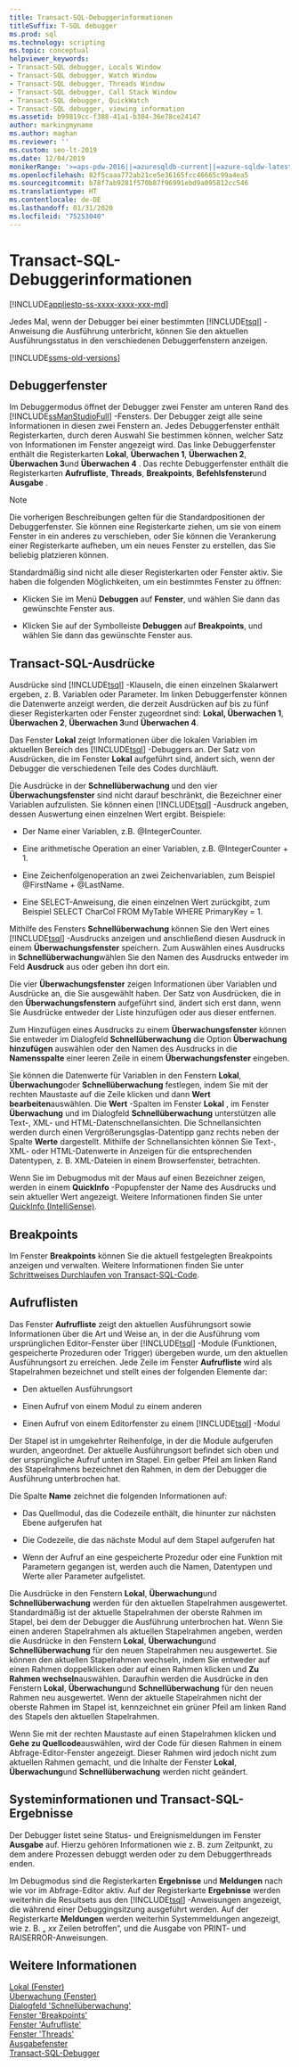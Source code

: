 ```yaml
---
title: Transact-SQL-Debuggerinformationen
titleSuffix: T-SQL debugger
ms.prod: sql
ms.technology: scripting
ms.topic: conceptual
helpviewer_keywords:
- Transact-SQL debugger, Locals Window
- Transact-SQL debugger, Watch Window
- Transact-SQL debugger, Threads Window
- Transact-SQL debugger, Call Stack Window
- Transact-SQL debugger, QuickWatch
- Transact-SQL debugger, viewing information
ms.assetid: b99819cc-f388-41a1-b304-36e78ce24147
author: markingmyname
ms.author: maghan
ms.reviewer: ''
ms.custom: seo-lt-2019
ms.date: 12/04/2019
monikerRange: '>=aps-pdw-2016||=azuresqldb-current||=azure-sqldw-latest||>=sql-server-2016||=sqlallproducts-allversions||>=sql-server-linux-2017||=azuresqldb-mi-current'
ms.openlocfilehash: 82f5caaa772ab21ce5e36165fcc46665c99a4ea5
ms.sourcegitcommit: b78f7ab9281f570b87f96991ebd9a095812cc546
ms.translationtype: HT
ms.contentlocale: de-DE
ms.lasthandoff: 01/31/2020
ms.locfileid: "75253040"
---
```

# <a name="transact-sql-debugger---information"></a>Transact-SQL-Debuggerinformationen

[!INCLUDE[appliesto-ss-xxxx-xxxx-xxx-md](../../includes/appliesto-ss-xxxx-xxxx-xxx-md.md)]

Jedes Mal, wenn der Debugger bei einer bestimmten [!INCLUDE[tsql](../../includes/tsql-md.md)] -Anweisung die Ausführung unterbricht, können Sie den aktuellen Ausführungsstatus in den verschiedenen Debuggerfenstern anzeigen. 

[!INCLUDE[ssms-old-versions](../../includes/ssms-old-versions.md)]

## <a name="debugger-windows"></a>Debuggerfenster  

Im Debuggermodus öffnet der Debugger zwei Fenster am unteren Rand des [!INCLUDE[ssManStudioFull](../../includes/ssmanstudiofull-md.md)] -Fensters. Der Debugger zeigt alle seine Informationen in diesen zwei Fenstern an. Jedes Debuggerfenster enthält Registerkarten, durch deren Auswahl Sie bestimmen können, welcher Satz von Informationen im Fenster angezeigt wird. Das linke Debuggerfenster enthält die Registerkarten **Lokal**, **Überwachen 1**, **Überwachen 2**, **Überwachen 3**und **Überwachen 4** . Das rechte Debuggerfenster enthält die Registerkarten **Aufrufliste**, **Threads**, **Breakpoints**, **Befehlsfenster**und **Ausgabe** .  
  
> [!NOTE]  
>  Die vorherigen Beschreibungen gelten für die Standardpositionen der Debuggerfenster. Sie können eine Registerkarte ziehen, um sie von einem Fenster in ein anderes zu verschieben, oder Sie können die Verankerung einer Registerkarte aufheben, um ein neues Fenster zu erstellen, das Sie beliebig platzieren können.  
  
 Standardmäßig sind nicht alle dieser Registerkarten oder Fenster aktiv. Sie haben die folgenden Möglichkeiten, um ein bestimmtes Fenster zu öffnen:  
  
-   Klicken Sie im Menü **Debuggen** auf **Fenster**, und wählen Sie dann das gewünschte Fenster aus.  
  
-   Klicken Sie auf der Symbolleiste **Debuggen** auf **Breakpoints**, und wählen Sie dann das gewünschte Fenster aus.  
  
## <a name="transact-sql-expressions"></a>Transact-SQL-Ausdrücke  
 Ausdrücke sind [!INCLUDE[tsql](../../includes/tsql-md.md)] -Klauseln, die einen einzelnen Skalarwert ergeben, z. B. Variablen oder Parameter. Im linken Debuggerfenster können die Datenwerte anzeigt werden, die derzeit Ausdrücken auf bis zu fünf dieser Registerkarten oder Fenster zugeordnet sind: **Lokal, Überwachen 1**, **Überwachen 2**, **Überwachen 3**und **Überwachen 4**.  
  
 Das Fenster **Lokal** zeigt Informationen über die lokalen Variablen im aktuellen Bereich des [!INCLUDE[tsql](../../includes/tsql-md.md)] -Debuggers an. Der Satz von Ausdrücken, die im Fenster **Lokal** aufgeführt sind, ändert sich, wenn der Debugger die verschiedenen Teile des Codes durchläuft.  
  
 Die Ausdrücke in der **Schnellüberwachung** und den vier **Überwachungsfenster** sind nicht darauf beschränkt, die Bezeichner einer Variablen aufzulisten. Sie können einen [!INCLUDE[tsql](../../includes/tsql-md.md)] -Ausdruck angeben, dessen Auswertung einen einzelnen Wert ergibt. Beispiele:  
  
-   Der Name einer Variablen, z.B. @IntegerCounter.  
  
-   Eine arithmetische Operation an einer Variablen, z.B. @IntegerCounter + 1.  
  
-   Eine Zeichenfolgenoperation an zwei Zeichenvariablen, zum Beispiel @FirstName + @LastName.  
  
-   Eine SELECT-Anweisung, die einen einzelnen Wert zurückgibt, zum Beispiel SELECT CharCol FROM MyTable WHERE PrimaryKey = 1.  
  
 Mithilfe des Fensters **Schnellüberwachung** können Sie den Wert eines [!INCLUDE[tsql](../../includes/tsql-md.md)] -Ausdrucks anzeigen und anschließend diesen Ausdruck in einem **Überwachungsfenster** speichern. Zum Auswählen eines Ausdrucks in **Schnellüberwachung**wählen Sie den Namen des Ausdrucks entweder im Feld **Ausdruck** aus oder geben ihn dort ein.  
  
 Die vier **Überwachungsfenster** zeigen Informationen über Variablen und Ausdrücke an, die Sie ausgewählt haben. Der Satz von Ausdrücken, die in den **Überwachungsfenstern** aufgeführt sind, ändert sich erst dann, wenn Sie Ausdrücke entweder der Liste hinzufügen oder aus dieser entfernen.  
  
 Zum Hinzufügen eines Ausdrucks zu einem **Überwachungsfenster** können Sie entweder im Dialogfeld **Schnellüberwachung** die Option **Überwachung hinzufügen** auswählen oder den Namen des Ausdrucks in die **Namensspalte** einer leeren Zeile in einem **Überwachungsfenster** eingeben.  
  
 Sie können die Datenwerte für Variablen in den Fenstern **Lokal**, **Überwachung**oder **Schnellüberwachung** festlegen, indem Sie mit der rechten Maustaste auf die Zeile klicken und dann **Wert bearbeiten**auswählen. Die **Wert** -Spalten im Fenster **Lokal** , im Fenster **Überwachung** und im Dialogfeld **Schnellüberwachung** unterstützen alle Text-, XML- und HTML-Datenschnellansichten. Die Schnellansichten werden durch einen Vergrößerungsglas-Datentipp ganz rechts neben der Spalte **Werte** dargestellt. Mithilfe der Schnellansichten können Sie Text-, XML- oder HTML-Datenwerte in Anzeigen für die entsprechenden Datentypen, z. B. XML-Dateien in einem Browserfenster, betrachten.  
  
 Wenn Sie im Debugmodus mit der Maus auf einen Bezeichner zeigen, werden in einem **QuickInfo** -Popupfenster der Name des Ausdrucks und sein aktueller Wert angezeigt. Weitere Informationen finden Sie unter [QuickInfo &#40;IntelliSense&#41;](../../relational-databases/scripting/quick-info-intellisense.md).  
  
## <a name="breakpoints"></a>Breakpoints  
 Im Fenster **Breakpoints** können Sie die aktuell festgelegten Breakpoints anzeigen und verwalten. Weitere Informationen finden Sie unter [Schrittweises Durchlaufen von Transact-SQL-Code](../../relational-databases/scripting/step-through-transact-sql-code.md).  
  
## <a name="call-stacks"></a>Aufruflisten  
 Das Fenster **Aufrufliste** zeigt den aktuellen Ausführungsort sowie Informationen über die Art und Weise an, in der die Ausführung vom ursprünglichen Editor-Fenster über [!INCLUDE[tsql](../../includes/tsql-md.md)] -Module (Funktionen, gespeicherte Prozeduren oder Trigger) übergeben wurde, um den aktuellen Ausführungsort zu erreichen. Jede Zeile im Fenster **Aufrufliste** wird als Stapelrahmen bezeichnet und stellt eines der folgenden Elemente dar:  
  
-   Den aktuellen Ausführungsort  
  
-   Einen Aufruf von einem Modul zu einem anderen  
  
-   Einen Aufruf von einem Editorfenster zu einem [!INCLUDE[tsql](../../includes/tsql-md.md)] -Modul  
  
 Der Stapel ist in umgekehrter Reihenfolge, in der die Module aufgerufen wurden, angeordnet. Der aktuelle Ausführungsort befindet sich oben und der ursprüngliche Aufruf unten im Stapel. Ein gelber Pfeil am linken Rand des Stapelrahmens bezeichnet den Rahmen, in dem der Debugger die Ausführung unterbrochen hat.  
  
 Die Spalte **Name** zeichnet die folgenden Informationen auf:  
  
-   Das Quellmodul, das die Codezeile enthält, die hinunter zur nächsten Ebene aufgerufen hat  
  
-   Die Codezeile, die das nächste Modul auf dem Stapel aufgerufen hat  
  
-   Wenn der Aufruf an eine gespeicherte Prozedur oder eine Funktion mit Parametern gegangen ist, werden auch die Namen, Datentypen und Werte aller Parameter aufgelistet.  
  
 Die Ausdrücke in den Fenstern **Lokal**, **Überwachung**und **Schnellüberwachung** werden für den aktuellen Stapelrahmen ausgewertet. Standardmäßig ist der aktuelle Stapelrahmen der oberste Rahmen im Stapel, bei dem der Debugger die Ausführung unterbrochen hat. Wenn Sie einen anderen Stapelrahmen als aktuellen Stapelrahmen angeben, werden die Ausdrücke in den Fenstern **Lokal**, **Überwachung**und **Schnellüberwachung** für den neuen Stapelrahmen neu ausgewertet. Sie können den aktuellen Stapelrahmen wechseln, indem Sie entweder auf einen Rahmen doppelklicken oder auf einen Rahmen klicken und **Zu Rahmen wechseln**auswählen. Daraufhin werden die Ausdrücke in den Fenstern **Lokal**, **Überwachung**und **Schnellüberwachung** für den neuen Rahmen neu ausgewertet. Wenn der aktuelle Stapelrahmen nicht der oberste Rahmen im Stapel ist, kennzeichnet ein grüner Pfeil am linken Rand des Stapels den aktuellen Stapelrahmen.  
  
 Wenn Sie mit der rechten Maustaste auf einen Stapelrahmen klicken und **Gehe zu Quellcode**auswählen, wird der Code für diesen Rahmen in einem Abfrage-Editor-Fenster angezeigt. Dieser Rahmen wird jedoch nicht zum aktuellen Rahmen gemacht, und die Inhalte der Fenster **Lokal**, **Überwachung**und **Schnellüberwachung** werden nicht geändert.  
  
## <a name="system-information-and-transact-sql-results"></a>Systeminformationen und Transact-SQL-Ergebnisse  
 Der Debugger listet seine Status- und Ereignismeldungen im Fenster **Ausgabe** auf. Hierzu gehören Informationen wie z. B. zum Zeitpunkt, zu dem andere Prozessen debuggt werden oder zu dem Debuggerthreads enden.  
  
 Im Debugmodus sind die Registerkarten **Ergebnisse** und **Meldungen** nach wie vor im Abfrage-Editor aktiv. Auf der Registerkarte **Ergebnisse** werden weiterhin die Resultsets aus den [!INCLUDE[tsql](../../includes/tsql-md.md)] -Anweisungen angezeigt, die während einer Debuggingsitzung ausgeführt werden. Auf der Registerkarte **Meldungen** werden weiterhin Systemmeldungen angezeigt, wie z. B. „ *xx* Zeilen betroffen“, und die Ausgabe von PRINT- und RAISERROR-Anweisungen.  
  
## <a name="see-also"></a>Weitere Informationen  
 [Lokal (Fenster)](../../relational-databases/scripting/transact-sql-debugger-locals-window.md)   
 [Überwachung (Fenster)](../../relational-databases/scripting/transact-sql-debugger-watch-window.md)   
 [Dialogfeld 'Schnellüberwachung'](../../relational-databases/scripting/transact-sql-debugger-quickwatch-dialog-box.md)   
 [Fenster 'Breakpoints'](../../relational-databases/scripting/transact-sql-debugger-breakpoints-window.md)   
 [Fenster 'Aufrufliste'](../../relational-databases/scripting/transact-sql-debugger-call-stack-window.md)   
 [Fenster 'Threads'](../../relational-databases/scripting/transact-sql-debugger-threads-window.md)   
 [Ausgabefenster](../../relational-databases/scripting/transact-sql-debugger-output-window.md)   
 [Transact-SQL-Debugger](../../relational-databases/scripting/transact-sql-debugger.md)  
  
  
